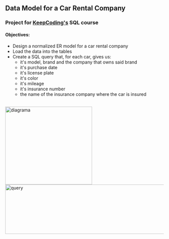 <h2> Data Model for a Car Rental Company </h2>

<h3> Project for <a href="https://keepcoding.io"/>KeepCoding's</a> SQL course </h3>

<h4>Objectives:</h4>
<ul>
  <li>Design a normalized ER model for a car rental company</li>
  <li>Load the data into the tables</li>
  <li>Create a SQL query that, for each car, gives us:
    <ul>
      <li>it's model, brand and the company that owns said brand</li>
      <li>it's purchase date</li>
      <li>it's license plate</li>
      <li>it's color</li>
      <li>it's mileage</li>
      <li>it's insurance number</li>
      <li>the name of the insurance company where the car is insured</li>
    </ul>
  </li>
</ul>

<br>


<img align=top src="https://user-images.githubusercontent.com/112963325/205599703-42d2a936-72af-4c1a-8956-9a6c10ed4cb2.png" alt="diagrama" width=276px height=247px>
<br>
<img align=top src="https://user-images.githubusercontent.com/112963325/205002017-4de15284-0302-4553-a43b-04779ff35b20.png" 
alt="query" width=527px height=157px>

